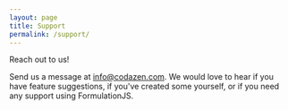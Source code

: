 ```yaml
---
layout: page
title: Support
permalink: /support/
---
```


Reach out to us!

Send us a message at [info@codazen.com](info@codazen.com). We would love to hear if you have feature suggestions, if you've created some yourself, or if you need any support using FormulationJS.